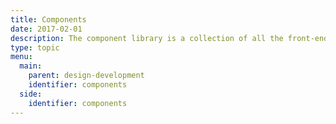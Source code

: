 ```yaml
---
title: Components
date: 2017-02-01
description: The component library is a collection of all the front-end patterns extracted from designs during the design and development phase.
type: topic
menu:
  main:
    parent: design-development
    identifier: components
  side:
    identifier: components
---
```

